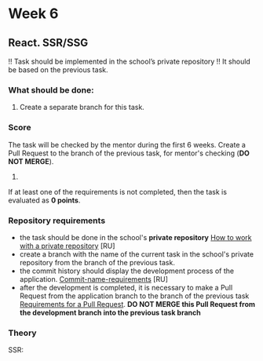 # Week 6

## React. SSR/SSG


!! Task should be implemented in the school’s private repository !!
It should be based on the previous task.

### What should be done:

1. Create a separate branch for this task.

### Score

The task will be checked by the mentor during the first 6 weeks. Create a Pull Request to the branch of the previous task, for mentor's checking (**DO NOT MERGE**).


1. 


If at least one of the requirements is not completed, then the task is evaluated as **0 points**.

### Repository requirements

- the task should be done in the school's **private repository** [How to work with a private repository](https://docs.rs.school/#/private-repository?id=Как-работать-с-приватным-репозиторием) [RU]
- create a branch with the name of the current task in the school's private repository from the branch of the previous task.
- the commit history should display the development process of the application. [Commit-name-requirements](https://docs.rs.school/#/git-convention?id=Требования-к-именам-коммитов) [RU]
- after the development is completed, it is necessary to make a Pull Request from the application branch to the branch of the previous task [Requirements for a Pull Request](https://docs.app.rs.school/#/platform/pull-request-review-process). **DO NOT MERGE this Pull Request from the development branch into the previous task branch**

### Theory

SSR:
 
